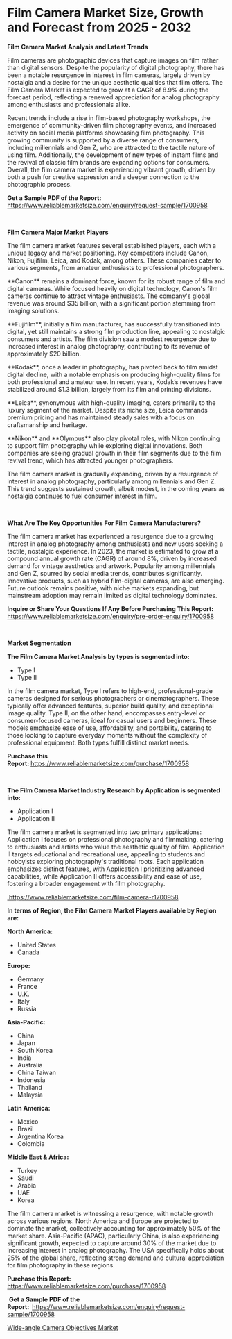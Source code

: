 <p><h1>Film Camera Market Size, Growth and Forecast from 2025 - 2032</h1></p><p><strong>Film Camera Market Analysis and Latest Trends</strong></p>
<p><p>Film cameras are photographic devices that capture images on film rather than digital sensors. Despite the popularity of digital photography, there has been a notable resurgence in interest in film cameras, largely driven by nostalgia and a desire for the unique aesthetic qualities that film offers. The Film Camera Market is expected to grow at a CAGR of 8.9% during the forecast period, reflecting a renewed appreciation for analog photography among enthusiasts and professionals alike.</p><p>Recent trends include a rise in film-based photography workshops, the emergence of community-driven film photography events, and increased activity on social media platforms showcasing film photography. This growing community is supported by a diverse range of consumers, including millennials and Gen Z, who are attracted to the tactile nature of using film. Additionally, the development of new types of instant films and the revival of classic film brands are expanding options for consumers. Overall, the film camera market is experiencing vibrant growth, driven by both a push for creative expression and a deeper connection to the photographic process.</p></p>
<p><strong>Get a Sample PDF of the Report:&nbsp;</strong> <a href="https://www.reliablemarketsize.com/enquiry/request-sample/1700958?utm_campaign=1901&utm_medium=2&utm_source=Github&utm_content=ia&utm_term=09012025&utm_id=film-camera">https://www.reliablemarketsize.com/enquiry/request-sample/1700958</a></p>
<p>&nbsp;</p>
<p><strong>Film Camera Major Market Players</strong></p>
<p><p>The film camera market features several established players, each with a unique legacy and market positioning. Key competitors include Canon, Nikon, Fujifilm, Leica, and Kodak, among others. These companies cater to various segments, from amateur enthusiasts to professional photographers.</p><p>**Canon** remains a dominant force, known for its robust range of film and digital cameras. While focused heavily on digital technology, Canon's film cameras continue to attract vintage enthusiasts. The company's global revenue was around $35 billion, with a significant portion stemming from imaging solutions.</p><p>**Fujifilm**, initially a film manufacturer, has successfully transitioned into digital, yet still maintains a strong film production line, appealing to nostalgic consumers and artists. The film division saw a modest resurgence due to increased interest in analog photography, contributing to its revenue of approximately $20 billion.</p><p>**Kodak**, once a leader in photography, has pivoted back to film amidst digital decline, with a notable emphasis on producing high-quality films for both professional and amateur use. In recent years, Kodak’s revenues have stabilized around $1.3 billion, largely from its film and printing divisions.</p><p>**Leica**, synonymous with high-quality imaging, caters primarily to the luxury segment of the market. Despite its niche size, Leica commands premium pricing and has maintained steady sales with a focus on craftsmanship and heritage.</p><p>**Nikon** and **Olympus** also play pivotal roles, with Nikon continuing to support film photography while exploring digital innovations. Both companies are seeing gradual growth in their film segments due to the film revival trend, which has attracted younger photographers.</p><p>The film camera market is gradually expanding, driven by a resurgence of interest in analog photography, particularly among millennials and Gen Z. This trend suggests sustained growth, albeit modest, in the coming years as nostalgia continues to fuel consumer interest in film.</p></p>
<p>&nbsp;</p>
<p><strong>What Are The Key Opportunities For Film Camera Manufacturers?</strong></p>
<p><p>The film camera market has experienced a resurgence due to a growing interest in analog photography among enthusiasts and new users seeking a tactile, nostalgic experience. In 2023, the market is estimated to grow at a compound annual growth rate (CAGR) of around 8%, driven by increased demand for vintage aesthetics and artwork. Popularity among millennials and Gen Z, spurred by social media trends, contributes significantly. Innovative products, such as hybrid film-digital cameras, are also emerging. Future outlook remains positive, with niche markets expanding, but mainstream adoption may remain limited as digital technology dominates.</p></p>
<p><strong>Inquire or Share Your Questions If Any Before Purchasing This Report:</strong> <a href="https://www.reliablemarketsize.com/enquiry/pre-order-enquiry/1700958?utm_campaign=1901&utm_medium=2&utm_source=Github&utm_content=ia&utm_term=09012025&utm_id=film-camera">https://www.reliablemarketsize.com/enquiry/pre-order-enquiry/1700958</a></p>
<p>&nbsp;</p>
<p><strong>Market Segmentation</strong></p>
<p><strong>The Film Camera Market Analysis by types is segmented into:</strong></p>
<p><ul><li>Type I</li><li>Type II</li></ul></p>
<p><p>In the film camera market, Type I refers to high-end, professional-grade cameras designed for serious photographers or cinematographers. These typically offer advanced features, superior build quality, and exceptional image quality. Type II, on the other hand, encompasses entry-level or consumer-focused cameras, ideal for casual users and beginners. These models emphasize ease of use, affordability, and portability, catering to those looking to capture everyday moments without the complexity of professional equipment. Both types fulfill distinct market needs.</p></p>
<p><strong>Purchase this Report:&nbsp;</strong><a href="https://www.reliablemarketsize.com/purchase/1700958?utm_campaign=1901&utm_medium=2&utm_source=Github&utm_content=ia&utm_term=09012025&utm_id=film-camera">https://www.reliablemarketsize.com/purchase/1700958</a></p>
<p>&nbsp;</p>
<p><strong>The Film Camera Market Industry Research by Application is segmented into:</strong></p>
<p><ul><li>Application I</li><li>Application II</li></ul></p>
<p><p>The film camera market is segmented into two primary applications: Application I focuses on professional photography and filmmaking, catering to enthusiasts and artists who value the aesthetic quality of film. Application II targets educational and recreational use, appealing to students and hobbyists exploring photography's traditional roots. Each application emphasizes distinct features, with Application I prioritizing advanced capabilities, while Application II offers accessibility and ease of use, fostering a broader engagement with film photography.</p></p>
<p><a href="https://www.reliablemarketsize.com/film-camera-r1700958?utm_campaign=1901&utm_medium=2&utm_source=Github&utm_content=ia&utm_term=09012025&utm_id=film-camera">&nbsp;https://www.reliablemarketsize.com/film-camera-r1700958</a></p>
<p><strong>In terms of Region, the Film Camera Market Players available by Region are:</strong></p>
<p>
    <p> <strong> North America: </strong>
        <ul>
            <li>United States</li>
            <li>Canada</li>
        </ul>
        </p> 
    <p> <strong> Europe: </strong>
        <ul>
            <li>Germany</li>
            <li>France</li>
            <li>U.K.</li>
            <li>Italy</li>
            <li>Russia</li>
        </ul>
        </p> 
    <p> <strong> Asia-Pacific: </strong>
        <ul>
            <li>China</li>
            <li>Japan</li>
            <li>South Korea</li>
            <li>India</li>
            <li>Australia</li>
            <li>China Taiwan</li>
            <li>Indonesia</li>
            <li>Thailand</li>
            <li>Malaysia</li>
        </ul>
        </p> 
    <p> <strong> Latin America: </strong>
        <ul>
            <li>Mexico</li>
            <li>Brazil</li>
            <li>Argentina Korea</li>
            <li>Colombia</li>
        </ul>
        </p> 
    <p> <strong> Middle East & Africa: </strong>
        <ul>
            <li>Turkey</li>
            <li>Saudi</li>
            <li>Arabia</li>
            <li>UAE</li>
            <li>Korea</li>
        </ul>
    </p>
    </p>
<p><p>The film camera market is witnessing a resurgence, with notable growth across various regions. North America and Europe are projected to dominate the market, collectively accounting for approximately 50% of the market share. Asia-Pacific (APAC), particularly China, is also experiencing significant growth, expected to capture around 30% of the market due to increasing interest in analog photography. The USA specifically holds about 25% of the global share, reflecting strong demand and cultural appreciation for film photography in these regions.</p></p>
<p><strong>Purchase this Report: </strong><a href="https://www.reliablemarketsize.com/purchase/1700958?utm_campaign=1901&utm_medium=2&utm_source=Github&utm_content=ia&utm_term=09012025&utm_id=film-camera">https://www.reliablemarketsize.com/purchase/1700958</a></p>
<p>&nbsp;<strong>Get a Sample PDF of the Report:&nbsp;&nbsp;</strong><a href="https://www.reliablemarketsize.com/enquiry/request-sample/1700958?utm_campaign=1901&utm_medium=2&utm_source=Github&utm_content=ia&utm_term=09012025&utm_id=film-camera">https://www.reliablemarketsize.com/enquiry/request-sample/1700958</a></p>
<p><strong></strong></p>
<p><p><a href="https://github.com/AKSHATREPORTPRIME/Market-Research-Report-List-6/blob/main/wide-angle-camera-objectives-market.md?utm_campaign=1901&utm_medium=2&utm_source=Github&utm_content=ia&utm_term=09012025&utm_id=film-camera">Wide-angle Camera Objectives Market</a></p></p>
